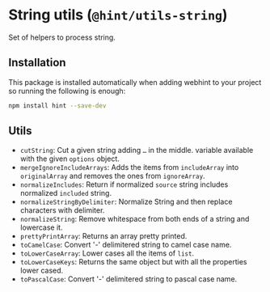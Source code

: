 # String utils (`@hint/utils-string`)

Set of helpers to process string.

## Installation

This package is installed automatically when adding webhint to your project
so running the following is enough:

```bash
npm install hint --save-dev
```

## Utils

* `cutString`: Cut a given string adding `…` in the middle.
  variable available with the given `options` object.
* `mergeIgnoreIncludeArrays`: Adds the items from  `includeArray` into
`originalArray` and removes the ones from `ignoreArray`.
* `normalizeIncludes`: Return if normalized `source` string includes
normalized `included` string.
* `normalizeStringByDelimiter`: Normalize String and then replace characters
with delimiter.
* `normalizeString`: Remove whitespace from both ends of a string and
lowercase it.
* `prettyPrintArray`: Returns an array pretty printed.
* `toCamelCase`: Convert '-' delimitered string to camel case name.
* `toLowerCaseArray`: Lower cases all the items of `list`.
* `toLowerCaseKeys`: Returns the same object but with all the properties
lower cased.
* `toPascalCase`: Convert '-' delimitered string to pascal case name.
